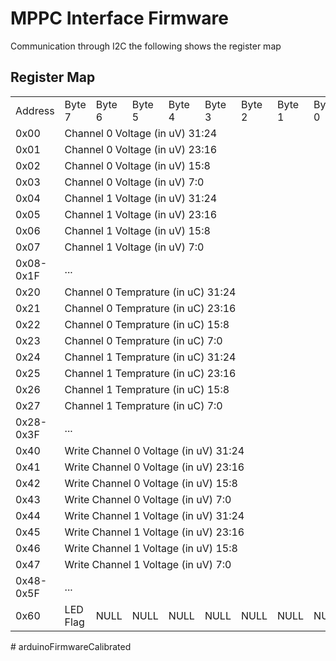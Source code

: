 # MPPC Interface Firmware
Communication through I2C the following shows the register map

## Register Map
<table>
  <tr>
    <td>Address</td>
    <td>Byte 7</td>
    <td>Byte 6</td>
    <td>Byte 5</td>
    <td>Byte 4</td>
    <td>Byte 3</td>
    <td>Byte 2</td>
    <td>Byte 1</td>
    <td>Byte 0</td>
  </tr>
  <!--Read Voltages-->
  <tr>
    <td>0x00</td>
    <td colspan="8">Channel 0 Voltage (in uV) 31:24</td>
  </tr>

  <tr>
    <td>0x01</td>
    <td colspan="8">Channel 0 Voltage (in uV) 23:16</td>
  </tr>

  <tr>
    <td>0x02</td>
    <td colspan="8">Channel 0 Voltage (in uV) 15:8</td>
  </tr>

  <tr>
    <td>0x03</td>
    <td colspan="8">Channel 0 Voltage (in uV) 7:0</td>
  </tr>

  <tr>
    <td>0x04</td>
    <td colspan="8">Channel 1 Voltage (in uV) 31:24</td>
  </tr>

  <tr>
    <td>0x05</td>
    <td colspan="8">Channel 1 Voltage (in uV) 23:16</td>
  </tr>

  <tr>
    <td>0x06</td>
    <td colspan="8">Channel 1 Voltage (in uV) 15:8</td>
  </tr>

  <tr>
    <td>0x07</td>
    <td colspan="8">Channel 1 Voltage (in uV) 7:0</td>
  </tr>

  <tr>
    <td>0x08-0x1F</td>
    <td colspan="8">...</td>
  </tr>

  <!--Read Tempratures-->
  <tr>
    <td>0x20</td>
    <td colspan="8">Channel 0 Temprature (in uC) 31:24</td>
  </tr>

  <tr>
    <td>0x21</td>
    <td colspan="8">Channel 0 Temprature (in uC) 23:16</td>
  </tr>

  <tr>
    <td>0x22</td>
    <td colspan="8">Channel 0 Temprature (in uC) 15:8</td>
  </tr>

  <tr>
    <td>0x23</td>
    <td colspan="8">Channel 0 Temprature (in uC) 7:0</td>
  </tr>

  <tr>
    <td>0x24</td>
    <td colspan="8">Channel 1 Temprature (in uC) 31:24</td>
  </tr>

  <tr>
    <td>0x25</td>
    <td colspan="8">Channel 1 Temprature (in uC) 23:16</td>
  </tr>

  <tr>
    <td>0x26</td>
    <td colspan="8">Channel 1 Temprature (in uC) 15:8</td>
  </tr>

  <tr>
    <td>0x27</td>
    <td colspan="8">Channel 1 Temprature (in uC) 7:0</td>
  </tr>

  <tr>
    <td>0x28-0x3F</td>
    <td colspan="8">...</td>
  </tr>
  
  <!--Write Registers-->
  <tr>
    <td>0x40</td>
    <td colspan="8">Write Channel 0 Voltage (in uV) 31:24</td>
  </tr>

  <tr>
    <td>0x41</td>
    <td colspan="8">Write Channel 0 Voltage (in uV) 23:16</td>
  </tr>

  <tr>
    <td>0x42</td>
    <td colspan="8">Write Channel 0 Voltage (in uV) 15:8</td>
  </tr>

  <tr>
    <td>0x43</td>
    <td colspan="8">Write Channel 0 Voltage (in uV) 7:0</td>
  </tr>

  <tr>
    <td>0x44</td>
    <td colspan="8">Write Channel 1 Voltage (in uV) 31:24</td>
  </tr>

  <tr>
    <td>0x45</td>
    <td colspan="8">Write Channel 1 Voltage (in uV) 23:16</td>
  </tr>

  <tr>
    <td>0x46</td>
    <td colspan="8">Write Channel 1 Voltage (in uV) 15:8</td>
  </tr>

  <tr>
    <td>0x47</td>
    <td colspan="8">Write Channel 1 Voltage (in uV) 7:0</td>
  </tr>

  <tr>
    <td>0x48-0x5F</td>
    <td colspan="8">...</td>
  </tr>
  <tr>
    <td>0x60</td>
    <td>LED Flag</td>
    <td>NULL</td>
    <td>NULL</td>
    <td>NULL</td>
    <td>NULL</td>
    <td>NULL</td>
    <td>NULL</td>
    <td>NULL</td>
  </tr>

</table># arduinoFirmwareCalibrated
